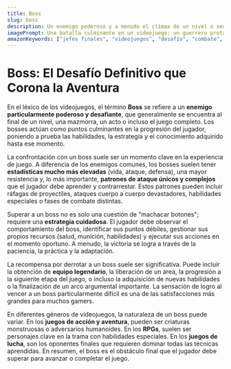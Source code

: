 ```yaml
---
title: Boss
slug: boss
description: Un enemigo poderoso y a menudo el clímax de un nivel o sección de un juego. Derrotar a un boss suele requerir estrategia, habilidad y conocimiento de sus patrones de ataque.
imagePrompt: Una batalla culminante en un videojuego: un guerrero protagonista, herido pero decidido, se enfrenta a un colosal jefe final, quizás un gólem de obsidiana o un demonio escarlata, en una arena dramática. El entorno está lleno de efectos visuales intensos, como explosiones, energía mágica y escombros volando. El jefe tiene una presencia imponente y amenazadora.
amazonKeywords: ["jefes finales", "videojuegos", "desafío", "combate", "dificultad"]
---
```


# Boss: El Desafío Definitivo que Corona la Aventura

En el léxico de los videojuegos, el término **Boss** se refiere a un **enemigo particularmente poderoso y desafiante**, que generalmente se encuentra al final de un nivel, una mazmorra, un acto o incluso el juego completo. Los bosses actúan como puntos culminantes en la progresión del jugador, poniendo a prueba las habilidades, la estrategia y el conocimiento adquirido hasta ese momento.

La confrontación con un boss suele ser un momento clave en la experiencia de juego. A diferencia de los enemigos comunes, los bosses suelen tener **estadísticas mucho más elevadas** (vida, ataque, defensa), una mayor resistencia y, lo más importante, **patrones de ataque únicos y complejos** que el jugador debe aprender y contrarrestar. Estos patrones pueden incluir ráfagas de proyectiles, ataques cuerpo a cuerpo devastadores, habilidades especiales o fases de combate distintas.

Superar a un boss no es solo una cuestión de "machacar botones"; requiere una **estrategia cuidadosa**. El jugador debe observar el comportamiento del boss, identificar sus puntos débiles, gestionar sus propios recursos (salud, munición, habilidades) y ejecutar sus acciones en el momento oportuno. A menudo, la victoria se logra a través de la paciencia, la práctica y la adaptación.

La recompensa por derrotar a un boss suele ser significativa. Puede incluir la obtención de **equipo legendario**, la liberación de un área, la progresión a la siguiente etapa del juego, o incluso la adquisición de nuevas habilidades o la finalización de un arco argumental importante. La sensación de logro al vencer a un boss particularmente difícil es una de las satisfacciones más grandes para muchos gamers.

En diferentes géneros de videojuegos, la naturaleza de un boss puede variar. En los **juegos de acción y aventura**, pueden ser criaturas monstruosas o adversarios humanoides. En los **RPGs**, suelen ser personajes clave en la trama con habilidades especiales. En los **juegos de lucha**, son los oponentes finales que requieren dominar todas las técnicas aprendidas. En resumen, el boss es el obstáculo final que el jugador debe superar para avanzar o completar el juego.
